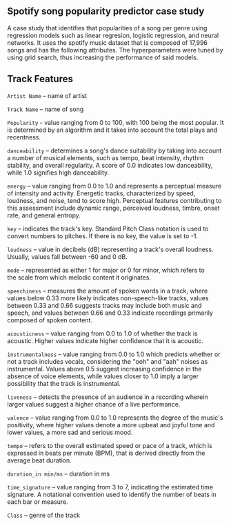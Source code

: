 ## Spotify song popularity predictor case study

A case study that identifies that popularities of a song per genre using regression models such as linear regresion, logistic regression, and neural networks. It uses the spotify music dataset that is composed of 17,996 songs and has the following attributes. The hyperparameters were tuned by using grid search, thus increasing the performance of said models.

## Track Features

`Artist Name` – name of artist

`Track Name` – name of song

`Popularity` - value ranging from 0 to 100, with 100 being the most popular. It is determined by an algorithm and it takes into account the total plays and recentness.

`danceability` – determines a song's dance suitability by taking into account a number of musical elements, such as tempo, beat intensity, rhythm stability, and overall regularity. A score of 0.0 indicates low danceability, while 1.0 signifies high danceability.

`energy` – value ranging from 0.0 to 1.0 and represents a perceptual measure of intensity and
activity. Energetic tracks, characterized by speed, loudness, and noise, tend to score high. Perceptual features contributing to this assessment include dynamic range, perceived loudness, timbre, onset rate, and general entropy.

`key` – indicates the track's key. Standard Pitch Class notation is used to convert numbers to pitches. If there is no key, the value is set to -1.

`loudness` – value in decibels (dB) representing a track's overall loudness. Usually, values fall between -60 and 0 dB.

`mode` – represented as  either 1 for major or 0 for minor, which refers to the scale from which melodic content it originates.

`speechiness` – measures the amount of spoken words in a track, where values below 0.33 more likely indicates non-speech-like tracks, values between 0.33 and 0.66 suggests tracks may include both music and speech, and values between 0.66 and 0.33 indicate recordings primarily composed of spoken content.

`acousticness` – value ranging from 0.0 to 1.0 of whether the track is acoustic. Higher values
indicate higher confidence that it is acoustic.

`instrumentalness` – value ranging from 0.0 to 1.0 which predicts whether or not a track includes vocals, considering the "ooh" and "aah" noises as instrumental. Values above 0.5 suggest increasing confidence in the absence of voice elements, while values closer to 1.0 imply a larger possibility that the track is instrumental.

`liveness` – detects the presence of an audience in a recording wherein larger values suggest a higher chance of a live performance.

`valence` – value ranging from 0.0 to 1.0 represents the degree of the music's positivity, where higher values denote a more upbeat and joyful tone and lower values, a more sad and serious mood.

`tempo` – refers to the overall estimated speed or pace of a track, which is expressed in beats per minute (BPM), that is derived directly from the average beat duration.

`duration_in min/ms` – duration in ms

`time_signature` – value ranging from 3 to 7, indicating the estimated time signature. A notational convention used to identify the number of beats in each bar or measure.

`Class` – genre of the track
